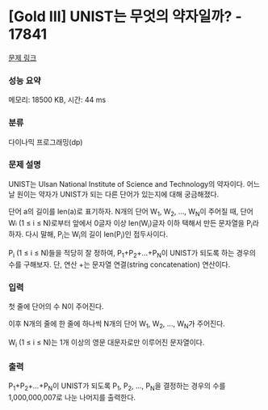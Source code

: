 # [Gold III] UNIST는 무엇의 약자일까? - 17841 

[문제 링크](https://www.acmicpc.net/problem/17841) 

### 성능 요약

메모리: 18500 KB, 시간: 44 ms

### 분류

다이나믹 프로그래밍(dp)

### 문제 설명

<p>UNIST는 Ulsan National Institute of Science and Technology의 약자이다. 어느 날 원이는 약자가 UNIST가 되는 다른 단어가 있는지에 대해 궁금해졌다.</p>

<p>단어 a의 길이를 len(a)로 표기하자. N개의 단어 W<sub>1</sub>, W<sub>2</sub>, ..., W<sub>N</sub>이 주어질 때, 단어 W<span style="font-size: 10.8333px;">i</span> (1 ≤ i ≤ N)로부터 앞에서 0글자 이상 len(W<sub>i</sub>)글자 이하 택해서 만든 문자열을 P<sub>i</sub>라 하자. 다시 말해, P<sub>i</sub>는 W<sub>i</sub>의 길이 len(P<sub>i</sub>)인 접두사이다.</p>

<p>P<sub>i</sub> (1 ≤ i ≤ N)들을 적당히 잘 정하여, P<sub>1</sub>+P<sub>2</sub>+...+P<sub>N</sub>이 UNIST가 되도록 하는 경우의 수를 구해보자. 단, 연산 +는 문자열 연결(string concatenation) 연산이다.</p>

### 입력 

 <p>첫 줄에 단어의 수 N이 주어진다.</p>

<p>이후 N개의 줄에 한 줄에 하나씩 N개의 단어 W<sub>1</sub>, W<sub>2</sub>, ..., W<sub>N</sub>가 주어진다.</p>

<p>W<sub>i</sub> (1 ≤ i ≤ N)는 1개 이상의 영문 대문자로만 이루어진 문자열이다.</p>

### 출력 

 <p>P<sub>1</sub>+P<sub>2</sub>+...+P<sub>N</sub>이 UNIST가 되도록 P<sub>1</sub>, P<sub>2</sub>, ..., P<sub>N</sub>을 결정하는 경우의 수를 1,000,000,007로 나눈 나머지를 출력한다.</p>

